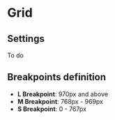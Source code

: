 # Grid

## Settings

To do

## Breakpoints definition

- **L Breakpoint**: 970px and above
- **M Breakpoint**: 768px - 969px
- **S Breakpoint**: 0 - 767px
